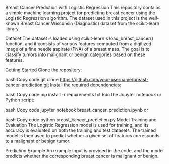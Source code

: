 Breast Cancer Prediction with Logistic Regression This repository
contains a simple machine learning project for predicting breast cancer
using the Logistic Regression algorithm. The dataset used in this
project is the well-known Breast Cancer Wisconsin (Diagnostic) dataset
from the scikit-learn library.

Dataset The dataset is loaded using scikit-learn\'s load_breast_cancer()
function, and it consists of various features computed from a digitized
image of a fine needle aspirate (FNA) of a breast mass. The goal is to
classify tumors into malignant or benign categories based on these
features.

Getting Started Clone the repository:

bash Copy code git clone
https://github.com/your-username/breast-cancer-prediction.git Install
the required dependencies:

bash Copy code pip install -r requirements.txt Run the Jupyter notebook
or Python script:

bash Copy code jupyter notebook breast_cancer_prediction.ipynb or

bash Copy code python breast_cancer_prediction.py Model Training and
Evaluation The Logistic Regression model is used for training, and its
accuracy is evaluated on both the training and test datasets. The
trained model is then used to predict whether a given set of features
corresponds to a malignant or benign tumor.

Prediction Example An example input is provided in the code, and the
model predicts whether the corresponding breast cancer is malignant or
benign.
